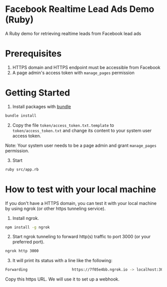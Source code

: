 Facebook Realtime Lead Ads Demo (Ruby)
=========================================
A Ruby demo for retrieving realtime leads from Facebook lead ads

Prerequisites
=============
1. HTTPS domain and HTTPS endpoint must be accessible from Facebook
2. A page admin's access token with `manage_pages` permission

Getting Started
===============
1. Install packages with [bundle](http://bundler.io/)
```bash
bundle install
```

2. Copy the file `token/access_token.txt.template` to `token/access_token.txt` and change its content to your system user access token. 

Note: Your system user needs to be a page admin and grant `manage_pages` permission.

3. Start
```bash
ruby src/app.rb
``` 

How to test with your local machine
===================================
If you don't have a HTTPS domain, you can test it with your local machine by using ngrok (or other https tunneling service).

1. Install ngrok.
```bash
npm install -g ngrok
```
2. Start ngrok tunneling to forward http(s) traffic to port 3000 (or your preferred port).
```bash
ngrok http 3000
```

3. It will print its status with a line like the following:
```bash
Forwarding                    https://7f05e4bb.ngrok.io -> localhost:3000
```
Copy this https URL. We will use it to set up a webhook.

